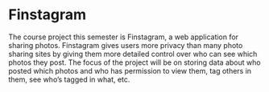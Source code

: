 # Finstagram
The course project this semester is ​Finstagram​, a web application for sharing photos. Finstagram gives users more privacy than many photo sharing sites by giving them more detailed control over who can see which photos they post. The focus of the project will be on storing data about who posted which photos and who has permission to view them, tag others in them, see who’s tagged in what, etc.
